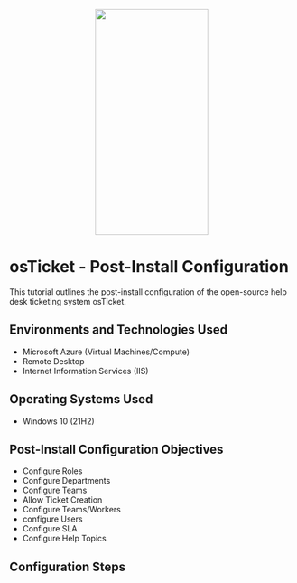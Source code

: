 <p align="center">
<img src="https://github.com/AtomSteve/Network-File-Shares-and-permissions/assets/147112183/a7962980-6bb1-4ec9-8954-bb6b989f1df5" width="200" height="400" />





</p>

<h1>osTicket - Post-Install Configuration</h1>
This tutorial outlines the post-install configuration of the open-source help desk ticketing system osTicket.<br />






<h2>Environments and Technologies Used</h2>

- Microsoft Azure (Virtual Machines/Compute)
- Remote Desktop
- Internet Information Services (IIS)

<h2>Operating Systems Used </h2>

- Windows 10</b> (21H2)

<h2>Post-Install Configuration Objectives</h2>

- Configure Roles
- Configure Departments
- Configure Teams
- Allow Ticket Creation
- Configure Teams/Workers
- configure Users
- Configure SLA
- Configure Help Topics
  
<h2>Configuration Steps</h2>
